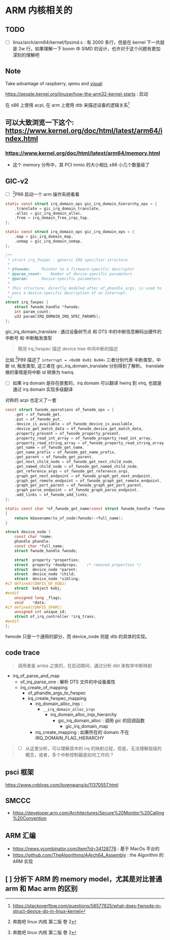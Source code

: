 # ARM 内核相关的
## TODO
- [ ] linux/arch/arm64/kernel/fpsimd.c : 有 2000 多行，但是在 kernel 下一共就是 2w 行，如果理解一下 boom 中 SIMD 的设计，也许对于这个问题有更加深刻的理解吧

## Note
Take advantage of raspberry, qemu and [visual](https://salmanarif.bitbucket.io/visual/index.html)

https://people.kernel.org/linusw/how-the-arm32-kernel-starts : 启动

在 x86 上使用 acpi, 在 arm 上使用 dtb 来描述设备的逻辑关系[^2]

## 可以大致浏览一下这个: https://www.kernel.org/doc/html/latest/arm64/index.html

### https://www.kernel.org/doc/html/latest/arm64/memory.html
- 这个 memory 分布中，其 PCI mmio 的大小相比 x86 小几个数量级了

## GIC-v2
- [ ] [^1]P86 启动一个 arm 操作系统看看

```c
static const struct irq_domain_ops gic_irq_domain_hierarchy_ops = {
	.translate = gic_irq_domain_translate,
	.alloc = gic_irq_domain_alloc,
	.free = irq_domain_free_irqs_top,
};

static const struct irq_domain_ops gic_irq_domain_ops = {
	.map = gic_irq_domain_map,
	.unmap = gic_irq_domain_unmap,
};

/**
 * struct irq_fwspec - generic IRQ specifier structure
 *
 * @fwnode:		Pointer to a firmware-specific descriptor
 * @param_count:	Number of device-specific parameters
 * @param:		Device-specific parameters
 *
 * This structure, directly modeled after of_phandle_args, is used to
 * pass a device-specific description of an interrupt.
 */
struct irq_fwspec {
	struct fwnode_handle *fwnode;
	int param_count;
	u32 param[IRQ_DOMAIN_IRQ_SPEC_PARAMS];
};
```

gic_irq_domain_translate : 通过设备树节点 和 DTS 中的中断信息解码出硬件的中断号 和 中断触发类型

> 猜测 irq_fwspec 描述 device tree 中间中断的描述

比如 [^1]P89 描述了 `interrupt = <0x00 0x01 0x04>`
三者分别代表 中断类型，中断 id, 触发类型, 这三者在 gic_irq_domain_translate 分别得到了解析。
translate 做的事情是将中断 id 转换为 hwirq.

- [ ] 如果 irq domain 是存在嵌套的，irq domain 可以翻译 hwirq 到 virq, 也就是通过 irq domain 实现多级翻译


对称的 acpi 也定义了一套
```c
const struct fwnode_operations of_fwnode_ops = {
	.get = of_fwnode_get,
	.put = of_fwnode_put,
	.device_is_available = of_fwnode_device_is_available,
	.device_get_match_data = of_fwnode_device_get_match_data,
	.property_present = of_fwnode_property_present,
	.property_read_int_array = of_fwnode_property_read_int_array,
	.property_read_string_array = of_fwnode_property_read_string_array,
	.get_name = of_fwnode_get_name,
	.get_name_prefix = of_fwnode_get_name_prefix,
	.get_parent = of_fwnode_get_parent,
	.get_next_child_node = of_fwnode_get_next_child_node,
	.get_named_child_node = of_fwnode_get_named_child_node,
	.get_reference_args = of_fwnode_get_reference_args,
	.graph_get_next_endpoint = of_fwnode_graph_get_next_endpoint,
	.graph_get_remote_endpoint = of_fwnode_graph_get_remote_endpoint,
	.graph_get_port_parent = of_fwnode_graph_get_port_parent,
	.graph_parse_endpoint = of_fwnode_graph_parse_endpoint,
	.add_links = of_fwnode_add_links,
};

static const char *of_fwnode_get_name(const struct fwnode_handle *fwnode)
{
	return kbasename(to_of_node(fwnode)->full_name);
}

struct device_node {
	const char *name;
	phandle phandle;
	const char *full_name;
	struct fwnode_handle fwnode;

	struct	property *properties;
	struct	property *deadprops;	/* removed properties */
	struct	device_node *parent;
	struct	device_node *child;
	struct	device_node *sibling;
#if defined(CONFIG_OF_KOBJ)
	struct	kobject kobj;
#endif
	unsigned long _flags;
	void	*data;
#if defined(CONFIG_SPARC)
	unsigned int unique_id;
	struct of_irq_controller *irq_trans;
#endif
};
```
fwnode 只是一个通用的部分，而 device_node 则是 dtb 的具体的实现。

## code trace

> 调用者是 amba 之类的，在启动期间，通过分析 dbt 来枚举中断映射

- irq_of_parse_and_map
  - of_irq_parse_one : 解析 DTS 文件的中设备属性
  - irq_create_of_mapping
    - of_phandle_args_to_fwspec
    - irq_create_fwspec_mapping
      - irq_domain_alloc_irqs :
        - `__irq_domain_alloc_irqs`
            - irq_domain_alloc_irqs_hierarchy
              - gic_irq_domain_alloc : 调用 gic 的回调函数
                - gic_irq_domain_map
      - irq_create_mapping : 如果所在的 domain 不在 IRQ_DOMAIN_FLAG_HIERARCHY

> - [ ] 从这里分析，可以理解其中的 irq 的映射过程，但是，无法理解层级的概念，或者，多个中断控制器是如何工作的 ?

## psci 框架
https://www.cnblogs.com/loyenwang/p/11370557.html

## SMCCC
- https://developer.arm.com/Architectures/Secure%20Monitor%20Calling%20Convention

## ARM 汇编
- https://news.ycombinator.com/item?id=34128776 : 基于 MacOs 平台的
- https://github.com/TheAlgorithms/AArch64_Assembly : the Algorithm 的 ARM 实现

## [ ] 分析下 ARM 的 memory model，尤其是对比普通 arm 和 Mac arm 的区别

[^1]: 奔跑吧 linux 内核 第二版 卷 2
[^2]: https://stackoverflow.com/questions/58577825/what-does-fwnode-in-struct-device-do-in-linux-kernel

